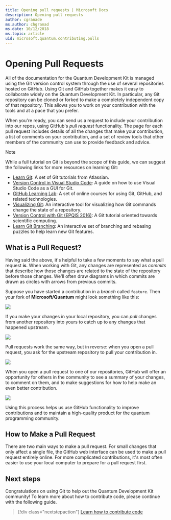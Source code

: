 ```yaml
---
title: Opening pull requests | Microsoft Docs
description: Opening pull requests
author: cgranade
ms.author: chgranad
ms.date: 10/12/2018
ms.topic: article
uid: microsoft.quantum.contributing.pulls
---
```


# Opening Pull Requests #

All of the documentation for the Quantum Development Kit is managed using the Git version control system through the use of several repositories hosted on GitHub.
Using Git and GitHub together makes it easy to collaborate widely on the Quantum Development Kit.
In particular, any Git repository can be cloned or forked to make a completely independent copy of that repository.
This allows you to work on your contribution with the tools and at a pace that you prefer.

When you're ready, you can send us a request to include your contribution into our repos, using GitHub's _pull request_ functionality.
The page for each pull request includes details of all the changes that make your contribution, a list of comments on your contribution, and a set of review tools that other members of the community can use to provide feedback and advice.

> [!NOTE]
> While a full tutorial on Git is beyond the scope of this guide, we can suggest the following links for more resources on learning Git:
>
> - [Learn Git](https://www.atlassian.com/git): A set of Git tutorials from Atlassian.
> - [Version Control in Visual Studio Code](https://code.visualstudio.com/docs/editor/versioncontrol): A guide on how to use Visual Studio Code as a GUI for Git.
> - [GitHub Learning Lab](https://lab.github.com/): A set of online courses for using Git, GitHub, and related technologies.
> - [Visualizing Git](https://git-school.github.io/visualizing-git/): An interactive tool for visualizing how Git commands change the state of a repository.
> - [Version Control with Git (EPQIS 2016)](https://nbviewer.jupyter.org/github/QuinnPhys/PythonWorkshop-science/blob/master/lecture-1-scicomp-tools-part1.ipynb#Version-Control-with-Git-(50-Minutes)): A Git tutorial oriented towards scientific computing.
> - [Learn Git Branching](https://learngitbranching.js.org/): An interactive set of branching and rebasing puzzles to help learn new Git features.

## What is a Pull Request? ##

Having said the above, it's helpful to take a few moments to say what a pull request **is**.
When working with Git, any changes are represented as _commits_ that describe how those changes are related to the state of the repository before those changes.
We'll often draw diagrams in which commits are drawn as circles with arrows from previous commits.

Suppose you have started a contribution in a _branch_ called `feature`.
Then your fork of **Microsoft/Quantum** might look something like this:

![](~/media/git-workflow-step0.png)

If you make your changes in your local repository, you can _pull_ changes from another repository into yours to catch up to any changes that happened upstream.

![](~/media/git-workflow-step1.png)

Pull requests work the same way, but in reverse: when you open a pull request, you ask for the upstream repository to pull your contribution in.

![](~/media/git-workflow-step2.png)

When you open a pull request to one of our repositories, GitHub will offer an opportunity for others in the community to see a summary of your changes, to comment on them, and to make suggestions for how to help make an even better contribution.

![](~/media/pull-request-header.png)

Using this process helps us use GitHub functionality to improve contributions and to maintain a high-quality product for the quantum programming community.

## How to Make a Pull Request ##

There are two main ways to make a pull request.
For small changes that only affect a single file, the GitHub web interface can be used to make a pull request entirely online.
For more complicated contributions, it's most often easier to use your local computer to prepare for a pull request first.

<!--
### Using the Web Interface ###

**TODO**

### Command-Line and GitHub Flow ###

Most of the time, it's easier to prepare a pull request on your own computer; that makes it easier to work incrementally, and to test your changes.
If you haven't already done so, the first step is to _fork_ the repository that you'd like to contribute to.
Forking makes a complete clone of the original repository, but under your GitHub account instead of under [Microsoft](http://github.com/Microsoft/) or [MicrosoftDocs](http://github.com/MicrosoftDocs/).
This way, you can edit your personal fork to your heart's content before making a pull request for your work.

**TODO: pick up here**

## Code Review and Etiquette ##

**TODO: PR ettiquette, reviews, etc.**

-->

## Next steps ##

Congratulations on using Git to help out the Quantum Development Kit community!
To learn more about how to contribute code, please continue with the following guide.

> [!div class="nextstepaction"]
> [Learn how to contribute code](xref:microsoft.quantum.contributing.code)
